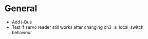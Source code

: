 
# General

* Add i-Bus
* Test if servo reader still works after changing ch3_is_local_switch behaviour


